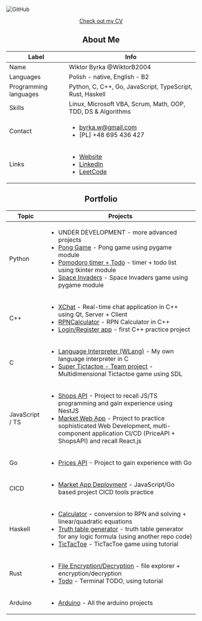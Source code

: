 ![GitHub](https://github.com/WiktorB2004/WiktorB2004/assets/62223421/c647116c-3e48-4f88-bbd4-5c0a6691b046)

<p align="center">
  <a href="https://wiktority.pl/cv/">
    Check out my CV
  </a>
</p>

<h2 align="center">About Me</h2>
 
| Label | Info |
| ------------- | ------------- |
| Name | Wiktor Byrka @WiktorB2004|
| Languages | Polish - native, English - B2 |
| Programming languages | Python, C, C++, Go, JavaScript, TypeScript, Rust, Haskell |
| Skills | Linux, Microsoft VBA, Scrum, Math, OOP, TDD, DS & Algorithms |
| Contact | <ul><li> byrka.w@gmail.com </li><li> [PL] +48 695 436 427</li></ul> |
| Links | <ul><li>[Website](https://wiktority.pl)</li><li>[LinkedIn](https://www.linkedin.com/in/wiktor-byrka-b30576204/)</li><li>[LeetCode](https://leetcode.com/WiktorB2004/)</li></ul> |

<h2 align="center">Portfolio</h2>



| Topic | Projects |
| ------------- | ------------- |
| Python | <ul><li>UNDER DEVELOPMENT - more advanced projects</li><li>[Pong Game](https://github.com/WiktorB2004/Pong-Python_pygame) - Pong game using pygame module</li><li>[Pomodoro timer + Todo](https://github.com/WiktorB2004/Pomodoro_timer-Python_tkinter) - timer + todo list using tkinter module</li><li>[Space Invaders](https://github.com/WiktorB2004/Space_invaders-Python_pygame) - Space Invaders game using pygame module</li></ul> |
| C++ | <ul><li>[XChat](https://github.com/WiktorB2004/XChat-Cpp) - Real-time chat application in C++ using Qt, Server + Client</li><li>[RPNCalculator](https://github.com/WiktorB2004/RPN_Calculator-Cpp) - RPN Calculator in C++</li><li>[Login/Register app](https://github.com/WiktorB2004/Login-Registration-Cpp) - first C++ practice project</li></ul> |
| C | <ul><li>[Language Interpreter (WLang)](https://github.com/WiktorB2004/Language_Interpreter-C) - My own language interpreter in C</li><li>[Super Tictactoe - Team project](https://github.com/WiktorB2004/Super_tictactoe_SDL) - Multidimensional Tictactoe game using SDL</li></ul> |
| JavaScript / TS | <ul><li>[Shops API](https://github.com/WiktorB2004/Shops_Api-NestJS) - Project to recall JS/TS programming and gain experience using NestJS</li><li>[Market Web App](https://github.com/WiktorB2004/MarketApp-Next.js) - Project to practice sophisticated Web Development, multi-component application CI/CD (PriceAPI + ShopsAPI) and recall React.js</li></ul> |
| Go | <ul><li>[Prices API](https://github.com/WiktorB2004/Prices_API-Go) - Project to gain experience with Go</li></ul> |
| CICD | <ul><li>[Market App Deployment](https://github.com/WiktorB2004/MarketApp-CICD_Kubernetes) - JavaScript/Go based project CICD tools practice</li></ul> |
| Haskell | <ul><li>[Calculator](https://github.com/WiktorB2004/Calculator-Haskell) - conversion to RPN and solving + linear/quadratic equations</li><li>[Truth table generator](https://github.com/WiktorB2004/Truth_table_generator-Haskell) - truth table generator for any logic formula (using another repo code)</li><li>[TicTacToe](https://github.com/WiktorB2004/TicTacToe-Haskell) - TicTacToe game using tutorial</li></ul> |
| Rust | <ul><li>[File Encryption/Decryption](https://github.com/WiktorB2004/File_Protection-Rust) - file explorer + encryption/decryption </li><li>[Todo](https://github.com/WiktorB2004/Terminal-Todo-Rust) - Terminal TODO, using tutorial </li></ul> |
| Arduino | <ul><li>[Arduino](https://github.com/WiktorB2004/Arduino) - All the arduino projects</li></ul> |

